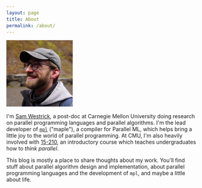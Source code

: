 ```yaml
---
layout: page
title: About
permalink: /about/
---
```


<img class="imagecircle" src="/assets/headshot-2.jpg" width="175" height="175" />

I'm [Sam Westrick](http://samwestrick.com), a post-doc at
Carnegie Mellon University doing research on parallel programming
languages and parallel algorithms. I'm the lead developer of
[`mpl`](https://github.com/mpllang/mpl) ("maple"), a compiler for Parallel ML,
which helps bring a little joy to the world of parallel programming. At CMU,
I'm also heavily involved with [15-210](http://www.cs.cmu.edu/~15210/),
an introductory course which teaches undergraduates how to *think parallel*.

This blog is mostly a place to share thoughts about my work. You'll find
stuff about parallel algorithm design and implementation, about
parallel programming languages and the development of `mpl`, and maybe
a little about life.

